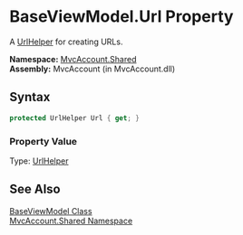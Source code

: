BaseViewModel.Url Property
==========================
A [UrlHelper][1] for creating URLs.

**Namespace:** [MvcAccount.Shared][2]  
**Assembly:** MvcAccount (in MvcAccount.dll)

Syntax
------

```csharp
protected UrlHelper Url { get; }
```

### Property Value
Type: [UrlHelper][1]

See Also
--------
[BaseViewModel Class][3]  
[MvcAccount.Shared Namespace][2]  

[1]: http://msdn.microsoft.com/en-us/library/dd492578
[2]: ../README.md
[3]: README.md